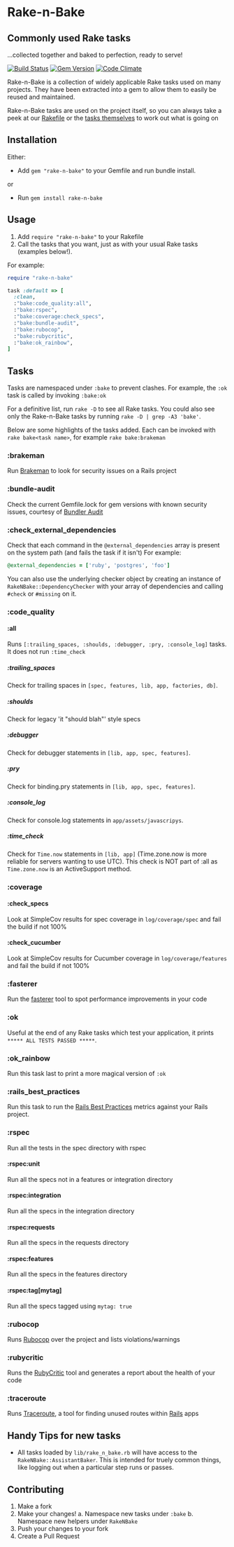 Rake-n-Bake
===========

Commonly used Rake tasks
------------------------
...collected together and baked to perfection, ready to serve!


[![Build Status](https://travis-ci.org/RichardVickerstaff/rake-n-bake.svg?branch=master)](https://travis-ci.org/RichardVickerstaff/rake-n-bake)
[![Gem Version](https://badge.fury.io/rb/rake-n-bake.svg)](http://badge.fury.io/rb/rake-n-bake)
[![Code Climate](https://codeclimate.com/github/RichardVickerstaff/rake-n-bake/badges/gpa.svg)](https://codeclimate.com/github/RichardVickerstaff/rake-n-bake)

Rake-n-Bake is a collection of widely applicable Rake tasks used on many projects.
They have been extracted into a gem to allow them to easily be reused and maintained.

Rake-n-Bake tasks are used on the project itself, so you can always take a peek at our [Rakefile](https://github.com/RichardVickerstaff/rake-n-bake/blob/master/Rakefile) or the [tasks themselves](https://github.com/RichardVickerstaff/rake-n-bake/tree/master/tasks) to work out what is going on

Installation
------------
Either:
  - Add `gem "rake-n-bake"` to your Gemfile and run bundle install.

or

  - Run `gem install rake-n-bake`

Usage
-----
  1. Add `require "rake-n-bake"` to your Rakefile
  2. Call the tasks that you want, just as with your usual Rake tasks (examples below!).

  For example:

```ruby
require "rake-n-bake"

task :default => [
  :clean,
  :"bake:code_quality:all",
  :"bake:rspec",
  :"bake:coverage:check_specs",
  :"bake:bundle-audit",
  :"bake:rubocop",
  :"bake:rubycritic",
  :"bake:ok_rainbow",
]

```

Tasks
-----
Tasks are namespaced under `:bake` to prevent clashes. For example, the `:ok` task is called by invoking `:bake:ok`

For a definitive list, run `rake -D` to see all Rake tasks.
You could also see only the Rake-n-Bake tasks by running `rake -D | grep -A3 'bake'`.

Below are some highlights of the tasks added.
Each can be invoked with `rake bake<task name>`, for example `rake bake:brakeman`

### :brakeman
Run [Brakeman](http://brakemanscanner.org/) to look for security issues on a Rails project

### :bundle-audit
Check the current Gemfile.lock for gem versions with known security issues, courtesy of [Bundler Audit](https://github.com/rubysec/bundler-audit#readme)

### :check_external_dependencies
Check that each command in the `@external_dependencies` array is present on the system path (and fails the task if it isn't)
For example:
  ```ruby
  @external_dependencies = ['ruby', 'postgres', 'foo']
  ```
You can also use the underlying checker object by creating an instance of `RakeNBake::DependencyChecker` with your array of dependencies and calling `#check` or `#missing` on it.

### :code_quality
#### :all
Runs `[:trailing_spaces, :shoulds, :debugger, :pry, :console_log]` tasks. It does not run `:time_check`
##### :trailing_spaces
Check for trailing spaces in `[spec, features, lib, app, factories, db]`.
##### :shoulds
Check for legacy 'it "should blah"' style specs
##### :debugger
Check for debugger statements in `[lib, app, spec, features]`.
##### :pry
Check for binding.pry statements in `[lib, app, spec, features]`.
##### :console_log
Check for console.log statements in `app/assets/javascripys`.
##### :time_check
Check for `Time.now` statements in `[lib, app]` (Time.zone.now is more reliable for servers wanting to use UTC).
This check is NOT part of :all as `Time.zone.now` is an ActiveSupport method.

### :coverage
#### :check_specs
Look at SimpleCov results for spec coverage in `log/coverage/spec` and fail the build if not 100%
#### :check_cucumber
Look at SimpleCov results for Cucumber coverage in `log/coverage/features` and fail the build if not 100%

### :fasterer
Run the [fasterer](https://github.com/DamirSvrtan/fasterer) tool to spot performance improvements in your code

### :ok
Useful at the end of any Rake tasks which test your application, it prints `***** ALL TESTS PASSED *****`.

### :ok_rainbow
Run this task last to print a more magical version of `:ok`

### :rails_best_practices
Run this task to run the [Rails Best Practices](https://github.com/railsbp/rails_best_practices) metrics against your Rails project.

### :rspec
Run all the tests in the spec directory with rspec
#### :rspec:unit
Run all the specs not in a features or integration directory
#### :rspec:integration
Run all the specs in the integration directory
#### :rspec:requests
Run all the specs in the requests directory
#### :rspec:features
Run all the specs in the features directory
#### :rspec:tag[mytag]
Run all the specs tagged using `mytag: true`

### :rubocop
Runs [Rubocop](https://github.com/bbatsov/rubocop) over the project and lists violations/warnings

### :rubycritic
Runs the [RubyCritic](https://github.com/whitesmith/rubycritic) tool and generates a report about the health of your code

### :traceroute
Runs [Traceroute](https://rubygems.org/gems/traceroute), a tool for finding unused routes within [Rails](http://rubyonrails.org/) apps

Handy Tips for new tasks
------------------------
- All tasks loaded by `lib/rake_n_bake.rb` will have access to the `RakeNBake::AssistantBaker`. This is intended for truely common things, like logging out when a particular step runs or passes.

Contributing
------------
  1. Make a fork
  2. Make your changes!
    a. Namespace new tasks under `:bake`
    b. Namespace new helpers under `RakeNBake`
  3. Push your changes to your fork
  4. Create a Pull Request
